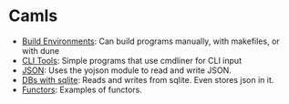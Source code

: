 # Camls

- [Build Environments](buildenvs/): Can build programs manually, with makefiles, or with dune
- [CLI Tools](thecli/): Simple programs that use cmdliner for CLI input
- [JSON](doingjson/): Uses the yojson module to read and write JSON.
- [DBs with sqlite](whatevdb/): Reads and writes from sqlite. Even stores json in it.
- [Functors](funks/): Examples of functors.
